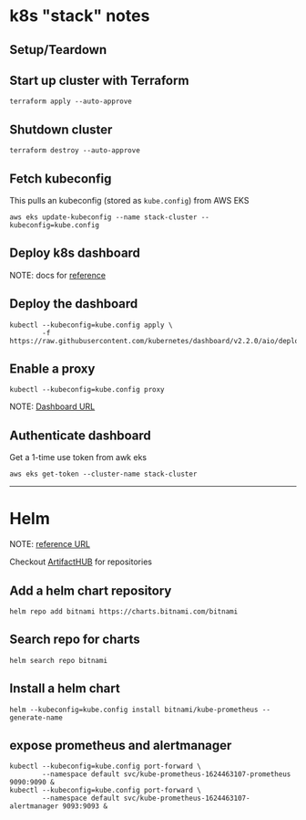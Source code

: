 k8s "stack" notes
=================

Setup/Teardown
--------------

## Start up cluster with Terraform

    terraform apply --auto-approve


## Shutdown cluster

    terraform destroy --auto-approve


Fetch kubeconfig
----------------

This pulls an kubeconfig (stored as `kube.config`) from AWS EKS

    aws eks update-kubeconfig --name stack-cluster --kubeconfig=kube.config


Deploy k8s dashboard
--------------------

NOTE: docs for [reference](https://kubernetes.io/docs/tasks/access-application-cluster/web-ui-dashboard/)

## Deploy the dashboard

    kubectl --kubeconfig=kube.config apply \
            -f https://raw.githubusercontent.com/kubernetes/dashboard/v2.2.0/aio/deploy/recommended.yaml

## Enable a proxy

    kubectl --kubeconfig=kube.config proxy


NOTE: [Dashboard URL](http://localhost:8001/api/v1/namespaces/kubernetes-dashboard/services/https:kubernetes-dashboard:/proxy/#/overview?namespace=default)


Authenticate dashboard
----------------------
Get a 1-time use token from awk eks

    aws eks get-token --cluster-name stack-cluster



----

Helm
====

NOTE: [reference URL](https://helm.sh/docs/intro/quickstart/)

Checkout [ArtifactHUB](https://artifacthub.io/packages/search?kind=0) for repositories



## Add a helm chart repository

    helm repo add bitnami https://charts.bitnami.com/bitnami


## Search repo for charts

    helm search repo bitnami


## Install a helm chart

    helm --kubeconfig=kube.config install bitnami/kube-prometheus --generate-name


## expose prometheus and alertmanager

    kubectl --kubeconfig=kube.config port-forward \
            --namespace default svc/kube-prometheus-1624463107-prometheus 9090:9090 &
    kubectl --kubeconfig=kube.config port-forward \
            --namespace default svc/kube-prometheus-1624463107-alertmanager 9093:9093 &



